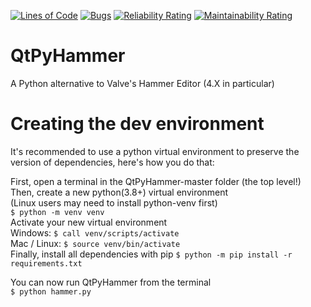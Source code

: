 [![Lines of Code](https://sonarcloud.io/api/project_badges/measure?project=QtPyHammer-devs_QtPyHammer&metric=ncloc)](https://sonarcloud.io/dashboard?id=QtPyHammer-devs_QtPyHammer)
[![Bugs](https://sonarcloud.io/api/project_badges/measure?project=QtPyHammer-devs_QtPyHammer&metric=bugs)](https://sonarcloud.io/dashboard?id=QtPyHammer-devs_QtPyHammer)
[![Reliability Rating](https://sonarcloud.io/api/project_badges/measure?project=QtPyHammer-devs_QtPyHammer&metric=reliability_rating)](https://sonarcloud.io/dashboard?id=QtPyHammer-devs_QtPyHammer)
[![Maintainability Rating](https://sonarcloud.io/api/project_badges/measure?project=QtPyHammer-devs_QtPyHammer&metric=sqale_rating)](https://sonarcloud.io/dashboard?id=QtPyHammer-devs_QtPyHammer)

# QtPyHammer
A Python alternative to Valve's Hammer Editor (4.X in particular)

# Creating the dev environment
It's recommended to use a python virtual environment to preserve the version of dependencies, here's how you do that:

First, open a terminal in the QtPyHammer-master folder (the top level!)   
Then, create a new python(3.8+) virtual environment  
(Linux users may need to install python-venv first)  
`$ python -m venv venv`   
Activate your new virtual environment   
Windows: `$ call venv/scripts/activate`  
Mac / Linux: `$ source venv/bin/activate`  
Finally, install all dependencies with pip
`$ python -m pip install -r requirements.txt`

You can now run QtPyHammer from the terminal  
`$ python hammer.py`  
